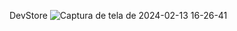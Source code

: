 DevStore
![Captura de tela de 2024-02-13 16-26-41](https://github.com/claudomiro-monteiro/devstore/assets/40863800/37bda3b6-785f-418c-8d30-4c719bf95626)

